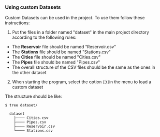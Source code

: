 ### Using custom Datasets

Custom Datasets can be used in the project. To use them follow these instructions:
1. Put the files in a folder named "dataset" in the main project directory according to the following rules:
  - The **Reservoir** file should be named "Reservoir.csv" 
  - The **Stations** file should be named "Stations.csv" 
  - The **Cities** file should be named "Cities.csv" 
  - The **Pipes** file should be named "Pipes.csv"
  - The overall structure of the CSV files should be the same as the ones in the other dataset
2. When starting the program, select the option ```[3]```in the menu to load a custom dataset

The structure should be like:
```
$ tree dataset/

  dataset
    ├──── Cities.csv
    ├──── Pipes.csv
    ├──── Reservoir.csv
    └──── Stations.csv
```
